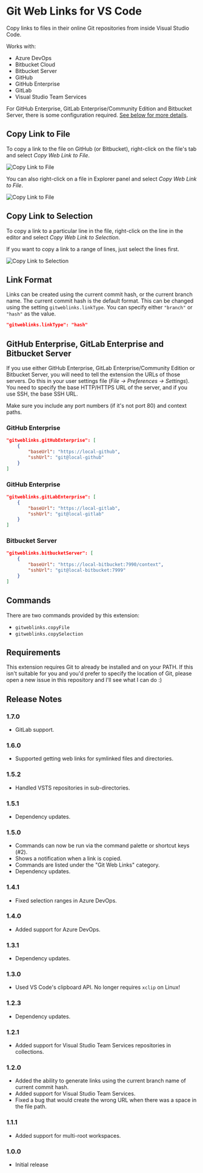# Git Web Links for VS Code

Copy links to files in their online Git repositories from inside Visual Studio Code.

Works with:

-   Azure DevOps
-   Bitbucket Cloud
-   Bitbucket Server
-   GitHub
-   GitHub Enterprise
-   GitLab
-   Visual Studio Team Services

For GitHub Enterprise, GitLab Enterprise/Community Edition and Bitbucket Server, there is some configuration required. [See below for more details](#github-enterprise-gitlab-enterprise-and-bitbucket-server).

## Copy Link to File

To copy a link to the file on GitHub (or Bitbucket), right-click on the file's tab and select _Copy Web Link to File_.

![Copy Link to File](images/copy-file-tab.png)

You can also right-click on a file in Explorer panel and select _Copy Web Link to File_.

![Copy Link to File](images/copy-file-explorer.png)

## Copy Link to Selection

To copy a link to a particular line in the file, right-click on the line in the editor and select _Copy Web Link to Selection_.

If you want to copy a link to a range of lines, just select the lines first.

![Copy Link to Selection](images/copy-selection.png)

## Link Format

Links can be created using the current commit hash, or the current branch name. The current commit hash is the default format. This can be changed using the setting `gitweblinks.linkType`. You can specify either `"branch"` or `"hash"` as the value.

```json
"gitweblinks.linkType": "hash"
```

## GitHub Enterprise, GitLab Enterprise and Bitbucket Server

If you use either GitHub Enterprise, GitLab Enterprise/Community Edition or Bitbucket Server, you will need to tell the extension the URLs of those servers. Do this in your user settings file (_File -> Preferences -> Settings_). You need to specify the base HTTP/HTTPS URL of the server, and if you use SSH, the base SSH URL.

Make sure you include any port numbers (if it's not port 80) and context paths.

### GitHub Enterprise

```json
"gitweblinks.gitHubEnterprise": [
    {
        "baseUrl": "https://local-github",
        "sshUrl": "git@local-github"
    }
]
```

### GitHub Enterprise

```json
"gitweblinks.gitLabEnterprise": [
    {
        "baseUrl": "https://local-gitlab",
        "sshUrl": "git@local-gitlab"
    }
]
```

### Bitbucket Server

```json
"gitweblinks.bitbucketServer": [
    {
        "baseUrl": "https://local-bitbucket:7990/context",
        "sshUrl": "git@local-bitbucket:7999"
    }
]
```

## Commands

There are two commands provided by this extension:

-   `gitweblinks.copyFile`
-   `gitweblinks.copySelection`

## Requirements

This extension requires Git to already be installed and on your PATH. If this isn't suitable for you and you'd prefer to specify the location of Git, please open a new issue in this repository and I'll see what I can do :)

## Release Notes

### 1.7.0

-   GitLab support.

### 1.6.0

-   Supported getting web links for symlinked files and directories.

### 1.5.2

-   Handled VSTS repositories in sub-directories.

### 1.5.1

-   Dependency updates.

### 1.5.0

-   Commands can now be run via the command palette or shortcut keys (#2).
-   Shows a notification when a link is copied.
-   Commands are listed under the "Git Web Links" category.
-   Dependency updates.

### 1.4.1

-   Fixed selection ranges in Azure DevOps.

### 1.4.0

-   Added support for Azure DevOps.

### 1.3.1

-   Dependency updates.

### 1.3.0

-   Used VS Code's clipboard API. No longer requires `xclip` on Linux!

### 1.2.3

-   Dependency updates.

### 1.2.1

-   Added support for Visual Studio Team Services repositories in collections.

### 1.2.0

-   Added the ability to generate links using the current branch name of current commit hash.
-   Added support for Visual Studio Team Services.
-   Fixed a bug that would create the wrong URL when there was a space in the file path.

### 1.1.1

-   Added support for multi-root workspaces.

### 1.0.0

-   Initial release
